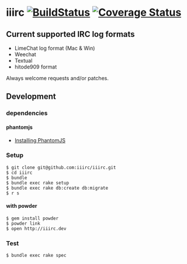# iiirc [![BuildStatus](https://secure.travis-ci.org/iiirc/iiirc.png)](http://travis-ci.org/iiirc/iiirc) [![Coverage Status](https://coveralls.io/repos/iiirc/iiirc/badge.png)](https://coveralls.io/r/iiirc/iiirc)

## Current supported IRC log formats

* LimeChat log format (Mac & Win)
* Weechat
* Textual
* hitode909 format

Always welcome requests and/or patches.

## Development

### dependencies

#### phantomjs

 * [Installing PhantomJS](https://github.com/jonleighton/poltergeist#installing-phantomjs)

### Setup

```
$ git clone git@github.com:iiirc/iiirc.git
$ cd iiirc
$ bundle
$ bundle exec rake setup
$ bundle exec rake db:create db:migrate
$ r s
```

#### with powder

```
$ gem install powder
$ powder link
$ open http://iiirc.dev
```

### Test

```
$ bundle exec rake spec
```
